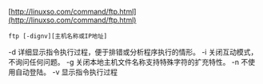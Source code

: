 [http://linuxso.com/command/ftp.html](http://linuxso.com/command/ftp.html)

`ftp [-dignv][主机名称或IP地址]`

  -d   详细显示指令执行过程，便于排错或分析程序执行的情形。
  -i   关闭互动模式，不询问任何问题。
  -g   关闭本地主机文件名称支持特殊字符的扩充特性。
  -n   不使用自动登陆。
  -v   显示指令执行过程